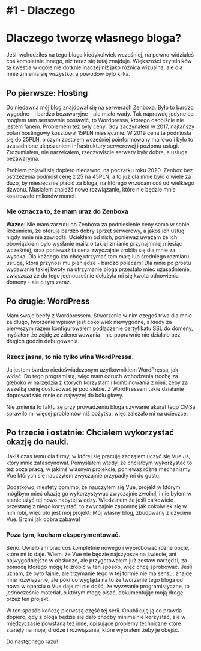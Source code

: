 # #1 - Dlaczego

# Dlaczego tworzę własnego bloga?

Jeśli wchodziłeś na tego bloga kiedykolwiek wcześniej, na pewno widziałeś coś kompletnie innego, niż teraz się tutaj znajduje. Większości czytelników ta kwestia w ogóle nie dotknie inaczej niż jako różnica wizualna, ale dla mnie zmienia się wszystko, a powodów było kilka.

## Po pierwsze: Hosting

Do niedawna mój blog znajdował się na serwerach Zenboxa. Było to bardzo wygodne - i bardzo bezawaryjne - ale miało wady. Tak naprawdę jedyne co mogłem tam sensownie postawić, to Wordpressa, którego osobiście nie jestem fanem. Problemem też były ceny: Gdy zaczynałem w 2017, najtańszy polan hostingowy kosztował 15PLN miesięcznie. W 2019 cena ta podniosła się do 25PLN, o czym zostałem wcześniej poinformowany mailowo i było to uzasadnione ulepszaniem infrastruktury serwerowej i poziomu usługi. Zrozumiałem, nie narzekałem, rzeczywiście serwery były dobre, a usługa bezawaryjna.

Problem pojawił się dopiero niedawno, na początku roku 2020. Zenbox bez ostrzeżenia podniósł cenę z 25 na 45PLN, a to już dla mnie było o wiele za dużo, by miesięcznie płacić za bloga, na którego wrzucam coś od wielkiego dzwonu. Musiałem znaleźć nowe rozwiązanie, które nie będzie mnie kosztowało milionów monet. 

### Nie oznacza to, że mam uraz do Zenboxa

**Ważne**: Nie mam zarzutu do Zenboxa za podniesienie ceny samo w sobie. Rozumiem, że oferują bardzo dobry sprzęt serwerowy, a jakoś ich usług nigdy mnie nie zawiodła. Uciekłem od nich, ponieważ uważam że ich obowiązkiem było wysłanie maila o takiej zmianie przynajmniej miesiąc wcześniej, oraz ponieważ ta cena zwyczajnie zrobiła się dla mnie za wysoka. Dla każdego kto chcę utrzymać tam małą lub średniego rozmiaru usługę, która przynosi mu pieniądze - bardzo polecam! Dla mnie po prostu wydawanie takiej kwoty na utrzymanie bloga przestało mieć uzasadnienie, zwłaszcza że do tego jednocześnie dołożyła mi się kwota odnowienia domeny - ale o tym zaraz.

## Po drugie: WordPress

Mam swoje beefy z Wordpressem. Stworzenie w nim czegoś trwa dla mnie za długo, tworzenie wpisów jest cokolwiek niewygodne, a kiedy za pierwszym razem konfigurowałem podłączenie certyfikatu SSL do domeny, myślałem że zejdę ze zdenerwowania - nic poprawnie nie działało bez długich godzin debugowania. 

### Rzecz jasna, to nie tylko wina WordPressa.

Ja jestem bardzo niedoświadczonym użytkownikiem WordPressa, jak widać. Do tego programistą, więc mam odruch wchodzenia trochę za głęboko w narzędzia z których korzystam i kombinowania z nimi, żeby za wszelką cenę dostosować je pod siebie. Z WordPressem takie działanie doprowadzało mnie co najwyżej do bólu głowy.

Nie zmienia to faktu że przy prowadzeniu bloga używanie akurat tego CMSa sprawiło mi więcej problemów niż pożytku, więc zależało mi na ucieczce. 

## Po trzecie i ostatnie: Chciałem wykorzystać okazję do nauki.

Jakiś czas temu dla firmy, w której się pracuję zacząłem uczyć się Vue.Js, który mnie zafascynował. Pomyślałem wtedy, że chciałbym wykorzystać to też poza pracą, w jakimś własnym projekcie, ponieważ różne mechanizmy Vue których się nauczyłem zwyczajnie przypadły mi do gustu. 

Dodatkowo, niestety pomimo, że nauczyłem się Vue, projekt w którym mógłbym mieć okazję go wykorzystywać zwyczajnie zwolnił, i nie byłem w stanie użyć tej nowo nabytej wiedzy. Wiedziałem że jeśli całkowicie przestanę z niego korzystać, to zwyczajnie zapomnę jak cokolwiek się w nim robi, więc oto jest mój projekt: Mój własny blog, zbudowany z użyciem Vue. Brzmi jak dobra zabawa!

### Poza tym, kocham eksperymentować.

Serio. Uwielbiam brać coś kompletnie nowego i wypróbować różne opcje, które mi to daje. Wiem, że Vue nie będzie najszybsze na świecie, ani najwygodniejsze w obsłudze, ale przygotowałem już zestaw narzędzi, za pomocą którego mogę to zrobić w ten sposób, więc chcę spróbować. Jeśli uznam, że było fajnie, ale trzymanie tego w tej formie nie ma sensu, znajdę inne rozwiązanie, ale póki co wygląda na to że tworzenie tego bloga od nowa w oparciu o Vue daje mi nie dość, że wyzwanie programistyczne, to jednocześnie materiał, o którym mogę pisać, dokumentując moją drogę przez ten projekt. 

W ten sposób kończę pierwszą część tej serii. Opublikuję ją co prawda dopiero, gdy z bloga będzie się dało choćby minimalnie korzystać, ale w międzyczasie powstaną też inne, opisujące problemy techniczne które stanęły na mojej drodze i rozwiązania, które wybrałem żeby je obejść.

Do następnego razu!
